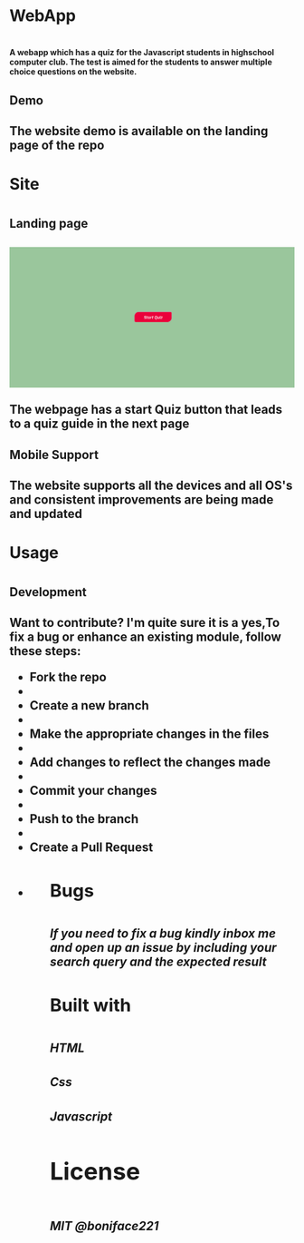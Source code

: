 <h1>WebApp<h1>
    <h4>A webapp which has a quiz for the Javascript students in highschool computer club. The test is aimed for the students to answer multiple choice questions on the website.<h4>
<h2>Demo<h2>
   <p>The website demo is available on the landing page of the repo<p>   

<h1>Site<h1>
  <h2>Landing page<h2>
  <img src="landinPage3.png" alt="image">
     <p> The webpage has a start Quiz button that leads to a quiz guide in the next page<p>
   <h2>Mobile Support<h2>
   <P>The website supports all the devices and all OS's and consistent improvements are being made and updated<p>

<h1>Usage<h1>
   <h2>Development<h2>
   <p> Want to contribute? I'm quite sure it is a yes,To fix a bug or enhance an existing module, follow these steps:<p>  
   
<ul>
      <li>Fork the repo<li>
      <li>Create a new branch <li>
      <li>Make the appropriate changes in the files<li>
      <li>Add changes to reflect the changes made<li>
      <li>Commit your changes <li>
      <li>Push to the branch <li>
      <li>Create a Pull Request<li>
    <ul>


<h2>Bugs<h2>

<h5>If you need to fix a bug kindly inbox me and open up  an issue by including your search query and the expected result<h5>
<h2>Built with<h2>

<h5>HTML<h5>

<h5>Css<h5>
<h5>Javascript<h5>
<h1>License<h1>

<h5>MIT @boniface221<h5>